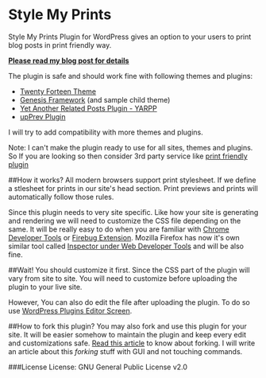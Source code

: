 Style My Prints
===============

Style My Prints Plugin for WordPress gives an option to your users to print blog posts in print friendly way.

**[Please read my blog post for details](http://www.blogsynthesis.com/print-friendly-wordpress/)**

The plugin is safe and should work fine with following themes and plugins:

 * [Twenty Forteen Theme](https://wordpress.org/themes/twentyfourteen)
 * [Genesis Framework](http://www.blogsynthesis.com/go/genesis) (and sample child theme)
 * [Yet Another Related Posts Plugin - YARPP](https://wordpress.org/plugins/yet-another-related-posts-plugin/)
 * [upPrev Plugin](https://wordpress.org/plugins/upprev/)

I will try to add compatibility with more themes and plugins.

Note: I can't make the plugin ready to use for all sites, themes and plugins. So If you are looking so then consider 3rd party service like [print friendly plugin](https://wordpress.org/plugins/printfriendly/) 

##How it works?
All modern browsers support print stylesheet. If we define a stlesheet for prints in our site's head section. Print previews and prints will automatically follow those rules.

Since this plugin needs to very site specific. Like how your site is generating and rendering we will need to customize the CSS file depending on the same. It will be really easy to do when you are familiar with [Chrome Developer Tools](https://developer.chrome.com/devtools) or [Firebug Extension](http://getfirebug.com/). Mozilla Firefox has now it's own similar tool called [Inspector under Web Developer Tools](https://developer.mozilla.org/en-US/docs/Tools/Page_Inspector) and will be also fine.

##Wait! You should customize it first.
Since the CSS part of the plugin will vary from site to site. You will need to customize before uploading the plugin to your live site. 

However, You can also do edit the file after uploading the plugin. To do so use [WordPress Plugins Editor Screen](http://codex.wordpress.org/Plugins_Editor_Screen). 

##How to fork this plugin?
You may also fork and use this plugin for your site. It will be easier somehow to maintain the plugin and keep every edit and customizations safe. [Read this article](https://help.github.com/articles/fork-a-repo/) to know about forking. I will write an article about this *forking* stuff with GUI and not touching commands.

###License
License: GNU General Public License v2.0